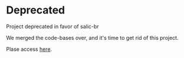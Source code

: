 # Deprecated

Project deprecated in favor of salic-br

We merged the code-bases over, and it's time to get rid of this project.

Plase access [here](https://github.com/culturagovbr/salic-br).
